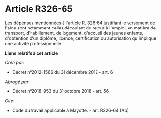 # Article R326-65

Les dépenses mentionnées à l'article R. 326-64 justifiant le versement de l'aide sont notamment celles découlant du retour à
l'emploi, en matière de transport, d'habillement, de logement, d'accueil des jeunes enfants, d'obtention d'un diplôme,
licence, certification ou autorisation qu'implique une activité professionnelle.

**Liens relatifs à cet article**

_Créé par_:

  - Décret n°2012-1566 du 31 décembre 2012 - art. 6

_Abrogé par_:

  - Décret n°2018-953 du 31 octobre 2018 - art. 56

_Cite_:

  - Code du travail applicable à Mayotte. - art. R326-64 (Ab)
